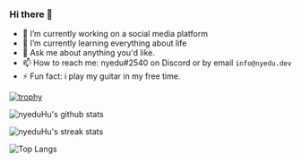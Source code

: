 ### Hi there 👋

- 🔭 I’m currently working on a social media platform
- 🌱 I’m currently learning everything about life
- 💬 Ask me about anything you'd like.
- 📫 How to reach me: nyedu#2540 on Discord or by email `info@nyedu.dev`
- ⚡ Fun fact: i play my guitar in my free time.

[![trophy](https://github-profile-trophy.vercel.app/?username=nyeduHu&theme=onedark)](https://github.com/ryo-ma/github-profile-trophy)

![nyeduHu's github stats](https://github-readme-stats.vercel.app/api?username=nyeduHu&show_icons=true&theme=tokyonight)

![nyeduHu's streak stats](https://github-readme-streak-stats.herokuapp.com/?user=nyeduHu)

![Top Langs](https://github-readme-stats.vercel.app/api/top-langs/?username=nyeduHu&layout=compact&theme=dark)

